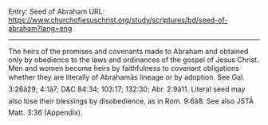 Entry: Seed of Abraham
URL: https://www.churchofjesuschrist.org/study/scriptures/bd/seed-of-abraham?lang=eng

---

The heirs of the promises and covenants made to Abraham and obtained only by obedience to the laws and ordinances of the gospel of Jesus Christ. Men and women become heirs by faithfulness to covenant obligations whether they are literally of Abrahamâs lineage or by adoption. See Gal. 3:26â29; 4:1â7; D&C 84:34; 103:17; 132:30; Abr. 2:9â11. Literal seed may also lose their blessings by disobedience, as in Rom. 9:6â8. See also JSTÂ Matt. 3:36 (Appendix).
